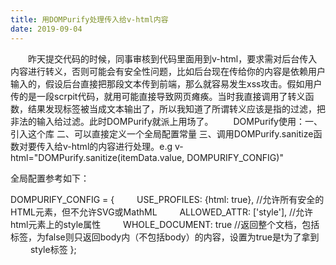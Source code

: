 ```yaml
---
title: 用DOMPurify处理传入给v-html内容
date: 2019-09-04
---
```


 &emsp;&emsp;昨天提交代码的时候，同事审核到代码里面用到v-html，要求需对后台传入内容进行转义，否则可能会有安全性问题，比如后台现在传给你的内容是依赖用户输入的，假设后台直接把那段文本传到前端，那么就容易发生xss攻击。假如用户传的是一段scrpit代码，就用可能直接导致网页瘫痪。当时我直接调用了转义函数，结果发现标签被当成文本输出了，所以我知道了所谓转义应该是指的过滤，把非法的输入给过滤。此时DOMPurify就派上用场了。
 &emsp;&emsp;DOMPurify使用：一、引入这个库 二、可以直接定义一个全局配置常量 三、调用DOMPurify.sanitize函数对要传入给v-html的内容进行处理。e.g v-html="DOMPurify.sanitize(itemData.value, DOMPURIFY_CONFIG)"

 全局配置参考如下：
 
DOMPURIFY_CONFIG = {
 &emsp;&emsp; USE_PROFILES: {html: true},  //允许所有安全的HTML元素，但不允许SVG或MathML
 &emsp;&emsp; ALLOWED_ATTR: ['style'],     //允许html元素上的style属性
 &emsp;&emsp; WHOLE_DOCUMENT: true         //返回整个文档，包括<html>标签，为false则只返回body内（不包括body）的内容，设置为true是t为了拿到
 &emsp;&emsp; style标签
};
